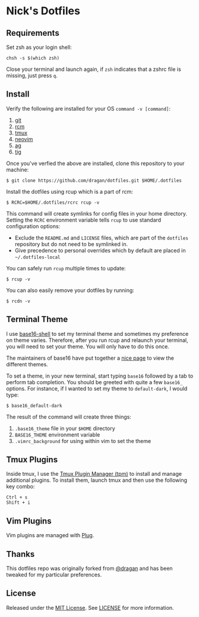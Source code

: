 Nick's Dotfiles
===================

Requirements
------------

Set zsh as your login shell:

    chsh -s $(which zsh)

Close your terminal and launch again, if `zsh` indicates that a zshrc file is
missing, just press `q`.

Install
-------

Verify the following are installed for your OS `command -v [command]`:

1. [git][git]
2. [rcm][rcm]
3. [tmux][tmux]
4. [neovim][neovim]
5. [ag][ag]
6. [tig][tig]

[git]: https://git-scm.com/
[rcm]: https://github.com/thoughtbot/rcm/
[tmux]: https://github.com/tmux/tmux/
[neovim]: https://neovim.io/
[ag]: https://geoff.greer.fm/ag/
[tig]: https://jonas.github.io/tig/

Once you've verfied the above are installed, clone this repository to your
machine:

```
$ git clone https://github.com/dragan/dotfiles.git $HOME/.dotfiles
```

Install the dotfiles using rcup which is a part of rcm:

```
$ RCRC=$HOME/.dotfiles/rcrc rcup -v
```

This command will create symlinks for config files in your home directory.
Setting the `RCRC` environment variable tells `rcup` to use standard
configuration options:

* Exclude the `README.md` and `LICENSE` files, which are part of
  the `dotfiles` repository but do not need to be symlinked in.
* Give precedence to personal overrides which by default are placed in
  `~/.dotfiles-local`

You can safely run `rcup` multiple times to update:

```
$ rcup -v
```

You can also easily remove your dotfiles by running:

```
$ rcdn -v
```

Terminal Theme
--------------

I use [base16-shell][base16-shell] to set my terminal theme and sometimes my
preference on theme varies. Therefore, after you run rcup and relaunch your
terminal, you will need to set your theme. You will only have to do this once.

The maintainers of base16 have put together a [nice page][base16] to view the
different themes.

To set a theme, in your new terminal, start typing `base16` followed by a tab
to perform tab completion. You should be greeted with quite a few `base16_`
options. For instance, if I wanted to set my theme to `default-dark`, I would
type:

```
$ base16_default-dark
```

The result of the command will create three things:

1. `.base16_theme` file in your `$HOME` directory
2. `BASE16_THEME` environment variable
3. `.vimrc_background` for using within vim to set the theme

[base16-shell]: https://github.com/chriskempson/base16-shell
[base16]: https://chriskempson.github.io/base16/

Tmux Plugins
------------

Inside tmux, I use the [Tmux Plugin Manager (tpm)][tpm] to install and manage
additional plugins. To install them, launch tmux and then use the following key
combo:

```
Ctrl + s
Shift + i
```

[tpm]: https://github.com/tmux-plugins/tpm

Vim Plugins
-----------

Vim plugins are managed with [Plug][plug].

[plug]: https://github.com/junegunn/vim-plug

Thanks
------

This dotfiles repo was originally forked from [@dragan](@dragan) and has 
been tweaked for my particular preferences.

[@dragan]: https://github.com/dragan/dotfiles

License
-------

Released under the [MIT License][mit-license]. See [LICENSE][license] for more
information.

[mit-license]: http://www.opensource.org/licenses/mit-license.php
[license]: https://github.com/dragan/dotfiles/blob/master/LICENSE

